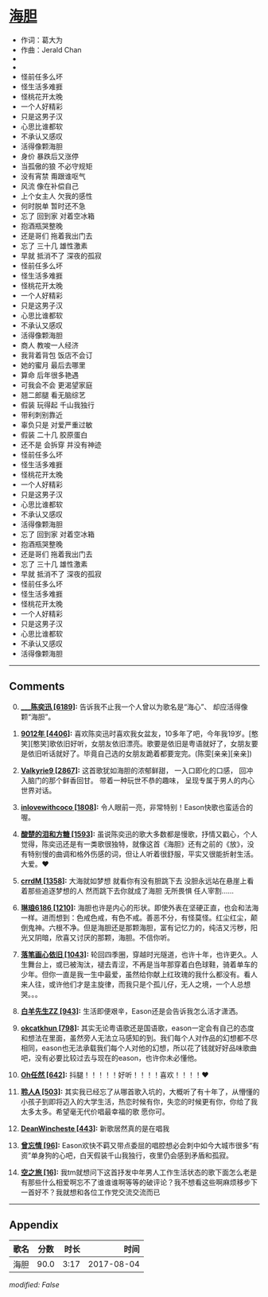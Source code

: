 # [海胆](https://music.163.com/song?id=493285090)

* 作词：葛大为
* 作曲：Jerald Chan
*
*
* 怪前任多么坏
* 怪生活多难捱
* 怪桃花开太晚
* 一个人好精彩
* 只是这男子汉
* 心思比谁都软
* 不承认又感叹
* 活得像颗海胆
* 身价 暴跌后又涨停
* 当孤傲的狼 不必守规矩
* 没有宵禁 甭跟谁呕气
* 风流 像在补偿自己
* 上个女主人 欠我的感性
* 何时脱单 暂时还不急
* 忘了 回到家 对着空冰箱
* 抱酒瓶哭整晚
* 还是哥们 拖着我出门去
* 忘了 三十几 雄性激素
* 早就 抵消不了 深夜的孤寂
* 怪前任多么坏
* 怪生活多难捱
* 怪桃花开太晚
* 一个人好精彩
* 只是这男子汉
* 心思比谁都软
* 不承认又感叹
* 活得像颗海胆
* 商人 教唆一人经济
* 我背着背包 饭店不会订
* 她的蜜月 最后去哪里
* 算命  后年很多艳遇
* 可我会不会 更渴望家庭
* 翘二郎腿 看无脑综艺
* 假装 玩得起 千山我独行
* 带利刺别靠近
* 辜负只是 对爱严重过敏
* 假装 二十几 胶原蛋白
* 还不是 会拆穿 并没有神迹
* 怪前任多么坏
* 怪生活多难捱
* 怪桃花开太晚
* 一个人好精彩
* 只是这男子汉
* 心思比谁都软
* 不承认又感叹
* 活得像颗海胆
* 忘了 回到家 对着空冰箱
* 抱酒瓶哭整晚
* 还是哥们 拖着我出门去
* 忘了 三十几 雄性激素
* 早就 抵消不了 深夜的孤寂
* 怪前任多么坏
* 怪生活多难捱
* 怪桃花开太晚
* 一个人好精彩
* 只是这男子汉
* 心思比谁都软
* 不承认又感叹
* 活得像颗海胆


---

## Comments
0. **[___陈奕迅 \[6189\]](https://music.163.com/#/user/home?id=307871473):** 告诉我不止我一个人曾以为歌名是“海心”、                   却应活得像颗“海胆”。

1. **[9012年 \[4406\]](https://music.163.com/#/user/home?id=347555511):** 喜欢陈奕迅时喜欢我女盆友，10多年了吧，今年我19岁。[憨笑][憨笑]歌依旧好听，女朋友依旧漂亮。歌要是依旧是粤语就好了，女朋友要是依旧听话就好了。毕竟自己选的女朋友跪着都要宠完。(陈雯[亲亲][亲亲])

2. **[Valkyrie9 \[2867\]](https://music.163.com/#/user/home?id=58777669):** 这首歌犹如海胆的浓郁鲜甜，一入口即化的口感，回冲入脑门的那个鲜香回甘。带着一种玩世不恭的趣味，呈现专属于男人的内心世界对话。

3. **[inlovewithcoco \[1808\]](https://music.163.com/#/user/home?id=104102618):** 令人眼前一亮，非常特别！Eason快歌也蛮适合的喔。

4. **[酸楚的泪和方糖 \[1593\]](https://music.163.com/#/user/home?id=448957248):** 虽说陈奕迅的歌大多数都是慢歌，抒情又戳心，个人觉得，陈奕迅还是有一类歌很独特，就像这首《海胆》还有之前的《放》，没有特别慢的曲调和格外伤感的词，但让人听着很舒服，平实又很能折射生活。大爱。❤

5. **[crrdM \[1358\]](https://music.163.com/#/user/home?id=112157189):** 大海就如梦想 就看你有没有胆跳下去 没胆永远站在悬崖上看着那些追逐梦想的人 然而跳下去你就成了海胆 无所畏惧 任人宰割...... 

6. **[琳琅6186 \[1210\]](https://music.163.com/#/user/home?id=352552509):** 海胆也许是内心的形状。即使外表在坚硬正直，也会和法海一样。进而想到：色戒色戒，有色不戒。善恶不分，有怪莫怪。红尘红尘，颠倒鬼神。六根不净。但是海胆还是那颗海胆，富有记忆力的，纯洁又污秽，阳光又阴暗，欣喜又讨厌的那颗，海胆。不信你听。

7. **[落笔画心依旧 \[1043\]](https://music.163.com/#/user/home?id=431754389):** 轮回四季圈，穿越时光隧道，也许十年，也许更久。人生舞台上，或已被淘汰，褪去青涩，不再是当年那穿着白色球鞋，骑着单车的少年。但你一直是我一生中最爱，虽然给你献上红玫瑰的我什么都没有。看人来人往，或许他们才是主旋律，而我只是个孤儿仔，无人之境，一个人总想哭。。。

8. **[白羊先生ZZ \[943\]](https://music.163.com/#/user/home?id=33124886):** 生活即便艰辛，Eason还是会告诉我怎么活才潇洒。

9. **[okcatkhun \[798\]](https://music.163.com/#/user/home?id=124811553):** 其实无论粤语歌还是国语歌，eason一定会有自己的态度和想法在里面，虽然旁人无法立马感知的到。我们每个人对作品的幻想都不尽相同，eason也无法承载我们每个人对他的幻想，所以花了钱就好好品味歌曲吧，没有必要比较过去与现在的eason，也许你未必懂他。

10. **[Oh任然 \[642\]](https://music.163.com/#/user/home?id=105753794):** 抖腿！！！！！好听！！！！喜欢！！！！❤️

11. **[聆人A \[503\]](https://music.163.com/#/user/home?id=112789481):** 其实我已经忘了从哪首歌入坑的，大概听了有十年了，从懵懂的小孩子到即将迈入的大学生活，热恋时候有你，失恋的时候更有你，你给了我太多太多。希望毫无代价唱最幸福的歌 愿你可。

12. **[DeanWincheste \[443\]](https://music.163.com/#/user/home?id=132818948):** 新歌居然真的是在唱我

13. **[曾忘情 \[96\]](https://music.163.com/#/user/home?id=16873023):** Eason欢快不羁又带点委屈的唱腔想必会刺中如今大城市很多“有资”单身狗的心吧，白天假装千山我独行，夜里仍会感到矛盾和孤寂。

14. **[空之旅 \[16\]](https://music.163.com/#/user/home?id=343657044):** 我tm就想问下这首抒发中年男人工作生活状态的歌下面怎么老是有那些什么相爱啊忘不了谁谁谁啊等等的破评论？我不想看这些啊麻烦移步下一首好不？我就想和各位工作党交流交流而已



---

## Appendix

|歌名|分数|时长|时间|
|:---|:---:|---:|---:|
|海胆|90.0|3:17|2017-08-04

*modified: False*